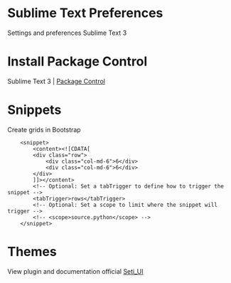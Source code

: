 # Sublime Text Preferences
Settings and preferences Sublime Text 3

# Install Package Control

Sublime Text 3 | [Package Control](https://packagecontrol.io/installation#st3)

# Snippets
Create grids in Bootstrap

```
	<snippet>
		<content><![CDATA[
		<div class="row">
			<div class="col-md-6">6</div>
			<div class="col-md-6">6</div>
		</div>
		]]></content>
		<!-- Optional: Set a tabTrigger to define how to trigger the snippet -->
		<tabTrigger>rows</tabTrigger>
		<!-- Optional: Set a scope to limit where the snippet will trigger -->
		<!-- <scope>source.python</scope> -->
	</snippet>
```

# Themes
View plugin and documentation official [Seti_UI](https://packagecontrol.io/packages/Seti_UI)
